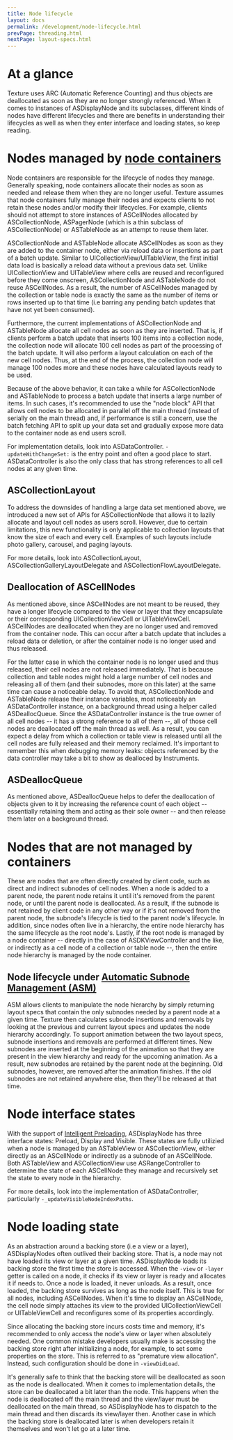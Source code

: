 ```yaml
---
title: Node lifecycle
layout: docs
permalink: /development/node-lifecycle.html
prevPage: threading.html
nextPage: layout-specs.html
---
```


# At a glance

Texture uses ARC (Automatic Reference Counting) and thus objects are deallocated as soon as they are no longer strongly referenced. When it comes to instances of ASDisplayNode and its subclasses, different kinds of nodes have different lifecycles and there are benefits in understanding their lifecycles as well as when they enter interface and loading states, so keep reading.

# Nodes managed by [node containers](/docs/containers-overview.html)

Node containers are responsible for the lifecycle of nodes they manage. Generally speaking, node containers allocate their nodes as soon as needed and release them when they are no longer useful. Texture assumes that node containers fully manage their nodes and expects clients to not retain these nodes and/or modify their lifecycles. For example, clients should not attempt to store instances of ASCellNodes allocated by ASCollectionNode, ASPagerNode (which is a thin subclass of ASCollectionNode) or ASTableNode as an attempt to reuse them later.

ASCollectionNode and ASTableNode allocate ASCellNodes as soon as they are added to the container node, either via reload data or insertions as part of a batch update. Similar to UICollectionView/UITableView, the first initial data load is basically a reload data without a previous data set. Unlike UICollectionView and UITableView where cells are reused and reconfigured before they come onscreen, ASCollectionNode and ASTableNode do not reuse ASCellNodes. As a result, the number of ASCellNodes managed by the collection or table node is exactly the same as the number of items or rows inserted up to that time (i.e barring any pending batch updates that have not yet been consumed).

Furthermore, the current implementations of ASCollectionNode and ASTableNode allocate all cell nodes as soon as they are inserted. That is, if clients perform a batch update that inserts 100 items into a collection node, the collection node will allocate 100 cell nodes as part of the processing of the batch update. It will also perform a layout calculation on each of the new cell nodes. Thus, at the end of the process, the collection node will manage 100 nodes more and these nodes have calculated layouts ready to be used.

Because of the above behavior, it can take a while for ASCollectionNode and ASTableNode to process a batch update that inserts a large number of items. In such cases, it's recommended to use the "node block" API that allows cell nodes to be allocated in parallel off the main thread (instead of serially on the main thread) and, if performance is still a concern, use the batch fetching API to split up your data set and gradually expose more data to the container node as end users scroll.

For implementation details, look into ASDataController. `-updateWithChangeSet:` is the entry point and often a good place to start. ASDataController is also the only class that has strong references to all cell nodes at any given time. 

## ASCollectionLayout
To address the downsides of handling a large data set mentioned above, we introduced a new set of APIs for ASCollectionNode that allows it to lazily allocate and layout cell nodes as users scroll. However, due to certain limitations, this new functionality is only applicable to collection layouts that know the size of each and every cell. Examples of such layouts include photo gallery, carousel, and paging layouts.

For more details, look into ASCollectionLayout, ASCollectionGalleryLayoutDelegate and ASCollectionFlowLayoutDelegate.

## Deallocation of ASCellNodes

As mentioned above, since ASCellNodes are not meant to be reused, they have a longer lifecycle compared to the view or layer that they encapsulate or their corresponding UICollectionViewCell or UITableViewCell. ASCellNodes are deallocated when they are no longer used and removed from the container node. This can occur after a batch update that includes a reload data or deletion, or after the container node is no longer used and thus released.

For the latter case in which the container node is no longer used and thus released, their cell nodes are not released immediately. That is because collection and table nodes might hold a large number of cell nodes and releasing all of them (and their subnodes, more on this later) at the same time can cause a noticeable delay. To avoid that, ASCollectionNode and ASTableNode release their instance variables, most noticeably an ASDataController instance, on a background thread using a helper called ASDeallocQueue. Since the ASDataController instance is the true owner of all cell nodes -- it has a strong reference to all of them --, all of those cell nodes are deallocated off the main thread as well. As a result, you can expect a delay from which a collection or table view is released until all the cell nodes are fully released and their memory reclaimed. It's important to remember this when debugging memory leaks: objects referenced by the data controller may take a bit to show as dealloced by Instruments.

## ASDeallocQueue

As mentioned above, ASDeallocQueue helps to defer the deallocation of objects given to it by increasing the reference count of each object -- essentially retaining them and acting as their sole owner -- and then release them later on a background thread.

# Nodes that are not managed by containers

These are nodes that are often directly created by client code, such as direct and indirect subnodes of cell nodes. When a node is added to a parent node, the parent node retains it until it's removed from the parent node, or until the parent node is deallocated. As a result, if the subnode is not retained by client code in any other way or if it's not removed from the parent node, the subnode's lifecycle is tied to the parent node's lifecycle. In addition, since nodes often live in a hierarchy, the entire node hierarchy has the same lifecycle as the root node's. Lastly, if the root node is managed by a node container -- directly in the case of ASDKViewController and the like, or indirectly as a cell node of a collection or table node --, then the entire node hierarchy is managed by the node container.

## Node lifecycle under [Automatic Subnode Management (ASM)](/docs/automatic-subnode-mgmt.html)

ASM allows clients to manipulate the node hierarchy by simply returning layout specs that contain the only subnodes needed by a parent node at a given time. Texture then calculates subnode insertions and removals by looking at the previous and current layout specs and updates the node hierarchy accordingly. To support animation between the two layout specs, subnode insertions and removals are performed at different times. New subnodes are inserted at the beginning of the animation so that they are present in the view hierarchy and ready for the upcoming animation. As a result, new subnodes are retained by the parent node at the beginning. Old subnodes, however, are removed after the animation finishes. If the old subnodes are not retained anywhere else, then they'll be released at that time.

# Node interface states

With the support of [Intelligent Preloading](/docs/intelligent-preloading.html), ASDisplayNode has three interface states: Preload, Display and Visible. These states are fully utilizied when a node is managed by an ASTableView or ASCollectionView, either directly as an ASCellNode or indirectly as a subnode of an ASCellNode. Both ASTableView and ASCollectionView use ASRangeController to determine the state of each ASCellNode they manage and recursively set the state to every node in the hierarchy. 

For more details, look into the implementation of ASDataController, particularly `-_updateVisibleNodeIndexPaths`.

# Node loading state

As an abstraction around a backing store (i.e a view or a layer), ASDisplayNodes often outlived their backing store. That is, a node may not have loaded its view or layer at a given time. ASDisplayNode loads its backing store the first time the store is accessed. When the `-view` or `-layer` getter is called on a node, it checks if its view or layer is ready and allocates it if needs to. Once a node is loaded, it never unloads. As a result, once loaded, the backing store survives as long as the node itself. This is true for all nodes, including ASCellNodes. When it's time to display an ASCellNode, the cell node simply attaches its view to the provided UICollectionViewCell or UITableViewCell and reconfigures some of its properties accordingly.

Since allocating the backing store incurs costs time and memory, it's recommended to only access the node's view or layer when absolutely needed. One common mistake developers usually make is accessing the backing store right after initializing a node, for example, to set some properties on the store. This is referred to as "premature view allocation". Instead, such configuration should be done in `-viewDidLoad`.

It's generally safe to think that the backing store will be deallocated as soon as the node is deallocated. When it comes to implementation details, the store can be deallocated a bit later than the node. This happens when the node is deallocated off the main thread and the view/layer must be deallocated on the main thread, so ASDisplayNode has to dispatch to the main thread and then discards its view/layer then. Another case in which the backing store is deallocated later is when developers retain it themselves and won't let go at a later time.
